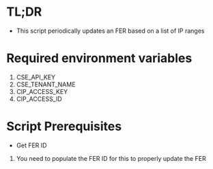# TL;DR
- This script periodically updates an FER based on a list of IP ranges

# Required environment variables
1. CSE_API_KEY
2. CSE_TENANT_NAME
3. CIP_ACCESS_KEY
4. CIP_ACCESS_ID

# Script Prerequisites 
* Get FER ID
1. You need to populate the FER ID for this to properly update the FER